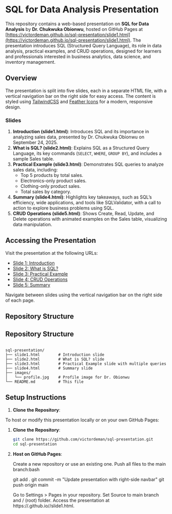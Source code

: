# SQL for Data Analysis Presentation

This repository contains a web-based presentation on **SQL for Data Analysis** by **Dr. Chukwuka Obionwu**, hosted on GitHub Pages at [https://victordeman.github.io/sql-presentation/slide1.html](https://victordeman.github.io/sql-presentation/slide1.html). The presentation introduces SQL (Structured Query Language), its role in data analysis, practical examples, and CRUD operations, designed for learners and professionals interested in business analytics, data science, and inventory management.

## Overview

The presentation is split into five slides, each in a separate HTML file, with a vertical navigation bar on the right side for easy access. The content is styled using [TailwindCSS](https://tailwindcss.com/) and [Feather Icons](https://feathericons.com/) for a modern, responsive design.

### Slides
1. **Introduction (slide1.html)**: Introduces SQL and its importance in analyzing sales data, presented by Dr. Chukwuka Obionwu on September 24, 2025.
2. **What is SQL? (slide2.html)**: Explains SQL as a Structured Query Language, its key commands (`SELECT`, `WHERE`, `GROUP BY`), and includes a sample Sales table.
3. **Practical Example (slide3.html)**: Demonstrates SQL queries to analyze sales data, including:
   - Top 5 products by total sales.
   - Electronics-only product sales.
   - Clothing-only product sales.
   - Total sales by category.
4. **Summary (slide4.html)**: Highlights key takeaways, such as SQL’s efficiency, wide applications, and tools like SQLValidator, with a call to action to explore business problems using SQL.
5. **CRUD Operations (slide5.html)**: Shows Create, Read, Update, and Delete operations with animated examples on the Sales table, visualizing data manipulation.

## Accessing the Presentation

Visit the presentation at the following URLs:
- [Slide 1: Introduction](https://victordeman.github.io/sql-presentation/slide1.html)
- [Slide 2: What is SQL?](https://victordeman.github.io/sql-presentation/slide2.html)
- [Slide 3: Practical Example](https://victordeman.github.io/sql-presentation/slide3.html)
- [Slide 4: CRUD Operations](https://victordeman.github.io/sql-presentation/slide4.html)
- [Slide 5: Summary](https://victordeman.github.io/sql-presentation/slide5.html)

Navigate between slides using the vertical navigation bar on the right side of each page.

## Repository Structure
## Repository Structure
```

sql-presentation/
├── slide1.html        # Introduction slide
├── slide2.html        # What is SQL? slide
├── slide3.html        # Practical Example slide with multiple queries
├── slide4.html        # Summary slide
├── images/
│   └── profile.jpg    # Profile image for Dr. Obionwu
└── README.md          # This file

```

## Setup Instructions

1. **Clone the Repository**:

To host or modify this presentation locally or on your own GitHub Pages:

1. **Clone the Repository**:
   ```bash
   git clone https://github.com/victordeman/sql-presentation.git
   cd sql-presentation

2. **Host on GitHub Pages**:

   Create a new repository or use an existing one.
    Push all files to the main branch:bash

    git add .
    git commit -m "Update presentation with right-side navbar"
    git push origin main

    Go to Settings > Pages in your repository.
    Set Source to main branch and / (root) folder.
    Access the presentation at https://<your-username>.github.io/<repo-name>/slide1.html.

